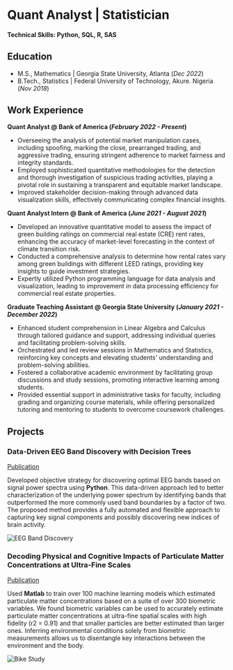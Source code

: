 # Quant Analyst | Statistician

#### Technical Skills: Python, SQL, R, SAS

## Education
- M.S., Mathematics   | Georgia State University, Atlanta (_Dec 2022_)								       		
- B.Tech., Statistics	| Federal University of Technology, Akure. Nigeria (_Nov 2018_)	 			        		


## Work Experience
**Quant Analyst @ Bank of America (_February 2022 - Present_)**
- Overseeing the analysis of potential market manipulation cases, including spoofing, marking the close, prearranged trading, and aggressive trading, ensuring stringent adherence to market fairness and integrity standards.
- Employed sophisticated quantitative methodologies for the detection and thorough investigation of suspicious trading activities, playing a pivotal role in sustaining a transparent and equitable market landscape.
- Improved stakeholder decision-making through advanced data visualization skills, effectively communicating complex financial insights.

**Quant Analyst Intern @ Bank of America (_June 2021 - August 2021_)**
- Developed an innovative quantitative model to assess the impact of green building ratings on commercial real estate (CRE) rent rates, enhancing the accuracy of market-level forecasting in the context of climate transition risk.
- Conducted a comprehensive analysis to determine how rental rates vary among green buildings with different LEED ratings, providing key insights to guide investment strategies.
- Expertly utilized Python programming language for data analysis and visualization, leading to improvement in data processing efficiency for commercial real estate properties.


**Graduate Teaching Assistant @ Georgia State University (_January 2021 - December 2022_)**
- Enhanced student comprehension in Linear Algebra and Calculus through tailored guidance and support, addressing individual queries and facilitating problem-solving skills.
- Orchestrated and led review sessions in Mathematics and Statistics, reinforcing key concepts and elevating students' understanding and problem-solving abilities.
- Fostered a collaborative academic environment by facilitating group discussions and study sessions, promoting interactive learning among students.
- Provided essential support in administrative tasks for faculty, including grading and organizing course materials, while offering personalized tutoring and mentoring to students to overcome coursework challenges.

## Projects
### Data-Driven EEG Band Discovery with Decision Trees
[Publication](https://www.mdpi.com/1424-8220/22/8/3048)

Developed objective strategy for discovering optimal EEG bands based on signal power spectra using **Python**. This data-driven approach led to better characterization of the underlying power spectrum by identifying bands that outperformed the more commonly used band boundaries by a factor of two. The proposed method provides a fully automated and flexible approach to capturing key signal components and possibly discovering new indices of brain activity.

![EEG Band Discovery](/assets/img/eeg_band_discovery.jpeg)

### Decoding Physical and Cognitive Impacts of Particulate Matter Concentrations at Ultra-Fine Scales
[Publication](https://www.mdpi.com/1424-8220/22/11/4240)

Used **Matlab** to train over 100 machine learning models which estimated particulate matter concentrations based on a suite of over 300 biometric variables. We found biometric variables can be used to accurately estimate particulate matter concentrations at ultra-fine spatial scales with high fidelity (r2 = 0.91) and that smaller particles are better estimated than larger ones. Inferring environmental conditions solely from biometric measurements allows us to disentangle key interactions between the environment and the body.

![Bike Study](/assets/img/bike_study.jpeg)
